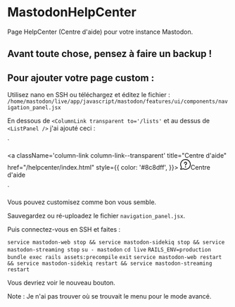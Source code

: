 # MastodonHelpCenter
Page HelpCenter (Centre d'aide) pour votre instance Mastodon.

## Avant toute chose, pensez à faire un backup !

## Pour ajouter votre page custom :
Utilisez nano en SSH ou téléchargez et éditez le fichier :
`/home/mastodon/live/app/javascript/mastodon/features/ui/components/navigation_panel.jsx`

En dessous de `<ColumnLink transparent to='/lists'` et au dessus de `<ListPanel />` j'ai ajouté ceci :

`<div className='helpcenter_menu'>
	<a className='column-link column-link--transparent' title="Centre d'aide" href="/helpcenter/index.html" style={{
		color: '#8c8dff',
	}}>
		<svg xmlns="http://www.w3.org/2000/svg" width="24" height="24" viewBox="0 0 14 14"><g fill="none" stroke="currentColor" stroke-linecap="round" stroke-linejoin="round"><path d="M6.998.552a6.448 6.448 0 0 0-5.367 10.02L.55 13.447l3.62-.655A6.448 6.448 0 1 0 6.999.552Z"></path><path d="M5.51 5.512A1.488 1.488 0 1 1 6.998 7v.992M7 10.472a.248.248 0 0 1 0-.496m0 .496a.248.248 0 1 0 0-.496"></path></g></svg><span>Centre d'aide</span>
	</a>
</div>`

Vous pouvez customisez comme bon vous semble.

Sauvegardez ou ré-uploadez le fichier `navigation_panel.jsx`.

Puis connectez-vous en SSH et faites :

`service mastodon-web stop && service mastodon-sidekiq stop && service mastodon-streaming stop`
`su - mastodon`
`cd live`
`RAILS_ENV=production bundle exec rails assets:precompile`
`exit`
`service mastodon-web restart && service mastodon-sidekiq restart && service mastodon-streaming restart`

Vous devriez voir le nouveau bouton.

Note : Je n'ai pas trouver où se trouvait le menu pour le mode avancé.
